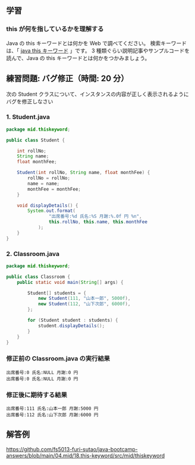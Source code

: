 ## 学習

### this が何を指しているかを理解する

Java の this キーワードとは何かを Web で調べてください。
検索キーワードは、「 [java this キーワード](https://www.google.com/search?q=java+this+キーワード) 」です。
3 種類ぐらい説明記事やサンプルコードを読んで、Java の this キーワードとは何かをつかみましょう。

## 練習問題: バグ修正（時間: 20 分）

次の Student クラスについて、インスタンスの内容が正しく表示されるようにバグを修正しなさい

### 1. Student.java

```java
package mid.thiskeyword;

public class Student {

    int rollNo;
    String name;
    float monthFee;

    Student(int rollNo, String name, float monthFee) {
        rollNo = rollNo;
        name = name;
        monthFee = monthFee;
    }

    void displayDetails() {
        System.out.format(
                "出席番号:%d 氏名:%S 月謝:%.0f 円 %n",
                this.rollNo, this.name, this.monthFee
            );
    }
}
```

### 2. Classroom.java

```java
package mid.thiskeyword;

public class Classroom {
    public static void main(String[] args) {

        Student[] students = {
            new Student(111, "山本一郎", 5000f),
            new Student(112, "山下次郎", 6000f),
        };

        for (Student student : students) {
            student.displayDetails();
        }
    }
}
```

### 修正前の Classroom.java の実行結果

```console
出席番号:0 氏名:NULL 月謝:0 円
出席番号:0 氏名:NULL 月謝:0 円
```

### 修正後に期待する結果

```console
出席番号:111 氏名:山本一郎 月謝:5000 円
出席番号:112 氏名:山下次郎 月謝:6000 円
```

## 解答例

https://github.com/fs5013-furi-sutao/java-bootcamp-answers/blob/main/04.mid/18.this-keyword/src/mid/thiskeyword
